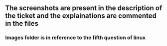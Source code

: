 <h2>The screenshots are present in the description of the ticket and the explainations are commented in the files </h2>
<h3> Images folder is in reference to the fifth question of linux</h3>
